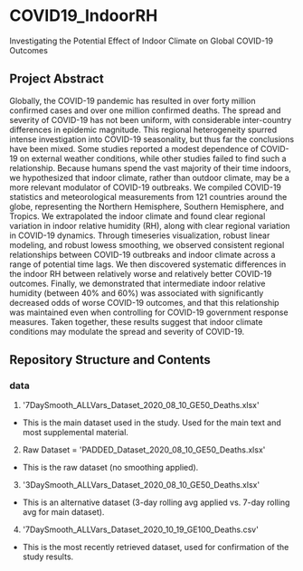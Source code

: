# COVID19_IndoorRH
Investigating the Potential Effect of Indoor Climate on Global COVID-19 Outcomes

## Project Abstract 
Globally, the COVID-19 pandemic has resulted in over forty million confirmed cases and over one million confirmed deaths. The spread and severity of COVID-19 has not been uniform, with considerable inter-country differences in epidemic magnitude. This regional heterogeneity spurred intense investigation into COVID-19 seasonality, but thus far the conclusions have been mixed. Some studies reported a modest dependence of COVID-19 on external weather conditions, while other studies failed to find such a relationship. Because humans spend the vast majority of their time indoors, we hypothesized that indoor climate, rather than outdoor climate, may be a more relevant modulator of COVID-19 outbreaks. We compiled COVID-19 statistics and meteorological measurements from 121 countries around the globe, representing the Northern Hemisphere, Southern Hemisphere, and Tropics. We extrapolated the indoor climate and found clear regional variation in indoor relative humidity (RH), along with clear regional variation in COVID-19 dynamics. Through timeseries visualization, robust linear modeling, and robust lowess smoothing, we observed consistent regional relationships between COVID-19 outbreaks and indoor climate across a range of potential time lags. We then discovered systematic differences in the indoor RH between relatively worse and relatively better COVID-19 outcomes. Finally, we demonstrated that intermediate indoor relative humidity (between 40\% and 60\%) was associated with significantly decreased odds of worse COVID-19 outcomes, and that this relationship was maintained even when controlling for COVID-19 government response measures. Taken together, these results suggest that indoor climate conditions may modulate the spread and severity of COVID-19.


## Repository Structure and Contents

### data 
1. '7DaySmooth_ALLVars_Dataset_2020_08_10_GE50_Deaths.xlsx'
  * This is the main dataset used in the study. Used for the main text and most supplemental material. 
2. Raw Dataset = 'PADDED_Dataset_2020_08_10_GE50_Deaths.xlsx'
  * This is the raw dataset (no smoothing applied). 
3. '3DaySmooth_ALLVars_Dataset_2020_08_10_GE50_Deaths.xlsx'
  * This is an alternative dataset (3-day rolling avg applied vs. 7-day rolling avg for main dataset). 
4. '7DaySmooth_ALLVars_Dataset_2020_10_19_GE100_Deaths.csv' 
  * This is the most recently retrieved dataset, used for confirmation of the study results. 
